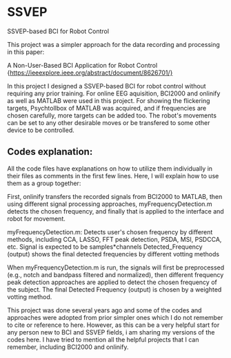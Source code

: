 # SSVEP
SSVEP-based BCI for Robot Control

This project was a simpler approach for the data recording and processing in this paper:

A Non-User-Based BCI Application for Robot Control {https://ieeexplore.ieee.org/abstract/document/8626701/}

In this project I designed a SSVEP-based BCI for robot control without requiring any prior training. 
For online EEG aquisition, BCI2000 and onlinify as well as MATLAB were used in this project.
For showing the flickering targets, Psychtollbox of MATLAB was acquired, and if frequencies are chosen carefully, more targets can be added too.
The robot's movements can be set to any other desirable moves or be transfered to some other device to be controlled.

## Codes explanation:

All the code files have explanations on how to utilize them individually in their files as comments in the first few lines. Here, I will explain how to use them as a group together:

  First, onlinify transfers the recorded signals from BCI2000 to MATLAB, then using different signal processing approaches, myFrequencyDetection.m detects the chosen frequency, and finally that is applied to the interface and robot for movement.

myFrequencyDetection.m:
  Detects user's chosen frequency by different methods, including CCA, LASSO, FFT peak detection, PSDA, MSI, PSDCCA, etc.
  Signal is expected to be samples*channels
  Detected_Frequency (output) shows the final detected frequencies by different votting methods 
  
  When myFrequencyDetection.m is run, the signals will first be preprocessed (e.g., notch and bandpass filtered and normalized), then different frequency peak detection approaches are applied to detect the chosen frequency of the subject. The final Detected Frequency (output) is chosen by a weighted votting method. 

This project was done several years ago and some of the codes and approaches were adopted from prior simpler ones which I do not remember to cite or reference to here. However, as this can be a very helpful start for any person new to BCI and SSVEP fields, i am sharing my versions of the codes here. I have tried to mention all the helpful projects that I can remember, including BCI2000 and onlinify.
